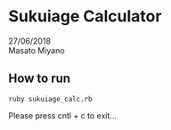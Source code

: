 # Sukuiage Calculator
27/06/2018 <br />
Masato Miyano

## How to run
```
ruby sukuiage_calc.rb
```

Please press cntl + c to exit...
